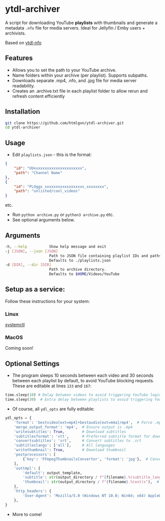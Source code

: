 # ytdl-archiver

A script for downloading YouTube **playlists** with thumbnails and generate a metadata `.nfo` file for media servers.
Ideal for Jellyfin / Emby users + archivists.

Based on [ytdl-nfo](https://github.com/htmlgxn/ytdl-nfo/)

## Features
- Allows you to set the path to your YouTube archive.
- Name folders within your archive (per playlist). Supports subpaths.
- Downloads separate .mp4, .nfo, and .jpg file for media server readability.
- Creates an .archive.txt file in each playlist folder to allow rerun and refresh content efficiently

## Installation
```bash
git clone https://github.com/htmlgxn/ytdl-archiver.git
cd ytdl-archiver
```

## Usage
- Edit `playlists.json` - this is the format:
```json
{
    "id": "UUxxxxxxxxxxxxxxxxxxxxxx",
    "path": "Channel Name"
},
{
    "id": "PLOggx_xxxxxxxxxxxxxxxxxx_xxxxxxxx",
    "path": "unlisted/cool_videos"
}
```
etc.

- Run `python archive.py` or `python3 archive.py` etc.
- See optional arguments below.

## Arguments
```bash
-h, --help          Show help message and exit
-j [JSON], --json [JSON]
                    Path to JSON file containing playlist IDs and paths/names.
                    Defaults to ./playlists.json
-d [DIR], --dir [DIR]
                    Path to archive directory.
                    Defaults to $HOME/Videos/YouTube
```

## Setup as a service:
Follow these instructions for your system:

### Linux
[systemctl](docs/system-process/linux/systemctl.md)
### MacOS
Coming soon!

## Optional Settings
- The program sleeps 10 seconds between each video and 30 seconds between each playlist by default, to avoid YouTube blocking requests. These are editable at lines `133` and `167`:
```python
time.sleep(10) # Delay between videos to avoid triggering YouTube login requests
time.sleep(30)  # Extra delay between playlists to avoid triggering YouTube login requests
```

- Of course, all `ydl_opts` are fully editable:
```python
ydl_opts = {
    'format': 'bestvideo[ext=mp4]+bestaudio[ext=m4a]/mp4',  # Force .mp4 container
    'merge_output_format': 'mp4',  # Ensure output is .mp4
    'writesubtitles': True,        # Download subtitles
    'subtitlesformat': 'vtt',      # Preferred subtitle format for download
    'convertsubtitles': 'srt',     # Convert subtitles to .srt
    'subtitleslangs': ['all'],     # All languages
    'writethumbnail': True,        # Download thumbnail
    'postprocessors': [
        {'key': 'FFmpegThumbnailsConvertor', 'format': 'jpg'},  # Convert thumbnail to .jpg
    ],
    'outtmpl': {
        'default': output_template,
        'subtitle': str(output_directory / f"{filename}.%(subtitle_lang)s.%(ext)s"), # Save subtitles with the same filename
        'thumbnail': str(output_directory / f"{filename}.%(ext)s"),  # Save thumbnail with the same filename
    },
    'http_headers': {
        'User-Agent': 'Mozilla/5.0 (Windows NT 10.0; Win64; x64) AppleWebKit/537.36 (KHTML, like Gecko) Chrome/114.0.0.0 Safari/537.36'
    },
}
```

- More to come!